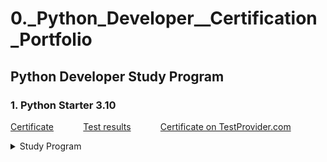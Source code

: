 # 0._Python_Developer__Certification_Portfolio

## Python Developer Study Program

### 1. Python Starter 3.10

<a href="./Certificates%20for%20courses/1.%20Python%20Starter%203.10%20Certificate.jpg" target="_blank">Certificate</a>
&nbsp;&nbsp;&nbsp;&nbsp;&nbsp;&nbsp;&nbsp;&nbsp;&nbsp;&nbsp;
<a href="./Test%20results%20for%20courses/1.%20Python%20Starter%203.10%20Test%20results.jpg" target="_blank">Test results</a>
&nbsp;&nbsp;&nbsp;&nbsp;&nbsp;&nbsp;&nbsp;&nbsp;&nbsp;&nbsp;
<a href="https://testprovider.com/ru/search-certificate/TP19851313">Certificate on TestProvider.com</a>

<details>
  <summary>Study Program</summary>

1. Introduction to Python
2. Primitive data types and variables
3. Conditional constructions
4. Cyclic constructions
5. Sequences
6. Lists
7. Sets and mapping
8. Functions, part 1
9. Functions, part 2
10. PEP8

</details>